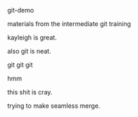git-demo

materials from the intermediate git training

kayleigh is great.

also git is neat.

git git git

hmm

this shit is cray.

trying to make seamless merge.